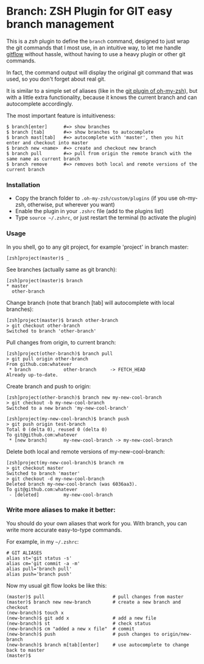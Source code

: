 # Branch: ZSH Plugin for GIT easy branch management

This is a *zsh* plugin to define the `branch` command, designed to just wrap the git commands that I most use, in an intuitive way, to let me handle [gitflow](https://github.com/nvie/gitflow) without hassle, without having to use a heavy plugin or other git commands.

In fact, the command output will display the original git command that was used, so you don't forget about real git.

It is similar to a simple set of aliases (like in the [git plugin of oh-my-zsh](https://github.com/robbyrussell/oh-my-zsh/blob/master/plugins/git/git.plugin.zsh)), but with a little extra functionality, because it knows the current branch and can autocomplete accordingly.

The most important feature is intuitiveness:

    $ branch[enter]      #=> show branches
    $ branch [tab]       #=> show branches to autocomplete
    $ branch mast[tab]   #=> autocomplete with 'master', then you hit enter and checkout into master
    $ branch new <name>  #=> create and checkout new branch
    $ branch pull        #=> pull from origin the remote branch with the same name as current branch
    $ branch remove      #=> removes both local and remote versions of the current branch


### Installation

  * Copy the branch folder to `.oh-my-zsh/custom/plugins` (if you use oh-my-zsh, otherwise, put wherever you want)
  * Enable the plugin in your `.zshrc` file (add to the plugins list)
  * Type `source ~/.zshrc`, or just restart the terminal (to activate the plugin)


### Usage

In you shell, go to any git project, for example 'project' in branch master:

    [zsh]project(master)$ _

See branches (actually same as git branch):

    [zsh]project(master)$ branch
    * master
      other-branch

Change branch (note that branch [tab] will autocomplete with local branches):

    [zsh]project(master)$ branch other-branch
    > git checkout other-branch
    Switched to branch 'other-branch'

Pull changes from origin, to current branch:

    [zsh]project(other-branch)$ branch pull
    > git pull origin other-branch
    From github.com:whatever
     * branch            other-branch     -> FETCH_HEAD
    Already up-to-date.

Create branch and push to origin:

    [zsh]project(other-branch)$ branch new my-new-cool-branch
    > git checkout -b my-new-cool-branch
    Switched to a new branch 'my-new-cool-branch'

    [zsh]project(my-new-cool-branch)$ branch push
    > git push origin test-branch
    Total 0 (delta 0), reused 0 (delta 0)
    To git@github.com:whatever
     * [new branch]      my-new-cool-branch -> my-new-cool-branch

Delete both local and remote versions of my-new-cool-branch:

    [zsh]project(my-new-cool-branch)$ branch rm
    > git checkout master
    Switched to branch 'master'
    > git checkout -d my-new-cool-branch
    Deleted branch my-new-cool-branch (was 6036aa3).
    To git@github.com:whatever
     - [deleted]         my-new-cool-branch

### Write more aliases to make it better:

You should do your own aliases that work for you. With branch, you can write more accurate easy-to-type commands.

For example, in my `~/.zshrc`:

    # GIT ALIASES
    alias st='git status -s'
    alias cm='git commit -a -m'
    alias pull='branch pull'
    alias push='branch push'

Now my usual git flow looks be like this:

    (master)$ pull                         # pull changes from master
    (master)$ branch new new-branch        # create a new branch and checkout
    (new-branch)$ touch x
    (new-branch)$ git add x                # add a new file
    (new-branch)$ st                       # check status
    (new-branch)$ cm "added a new x file"  # commit
    (new-branch)$ push                     # push changes to origin/new-branch
    (new-branch)$ branch m[tab][enter]     # use autocomplete to change back to master
    (master)$
